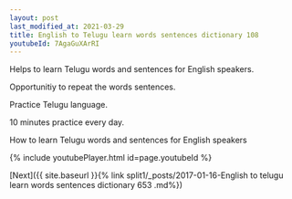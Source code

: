 ```yaml
---
layout: post
last_modified_at: 2021-03-29
title: English to Telugu learn words sentences dictionary 108 
youtubeId: 7AgaGuXArRI
---
```

 
 
Helps to learn Telugu words and sentences for English speakers.

Opportunitiy to repeat the words sentences. 

Practice Telugu language. 
 
10 minutes practice every day. 
 
How to learn Telugu words and sentences for English speakers 
 
{% include youtubePlayer.html id=page.youtubeId %}
 
 
[Next]({{ site.baseurl }}{% link  split1/_posts/2017-01-16-English to telugu learn words sentences dictionary 653 .md%})
 
